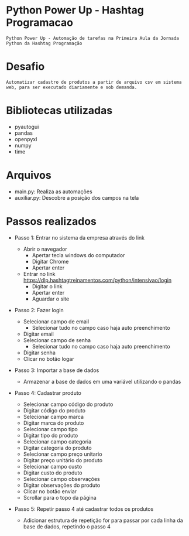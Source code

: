 # Python Power Up - Hashtag Programacao
    Python Power Up - Automação de tarefas na Primeira Aula da Jornada Python da Hashtag Programação

# Desafio
    Automatizar cadastro de produtos a partir de arquivo csv em sistema web, para ser executado diariamente e sob demanda.

# Bibliotecas utilizadas
- pyautogui
- pandas
- openpyxl
- numpy
- time

# Arquivos
- main.py: Realiza as automações
- auxiliar.py: Descobre a posição dos campos na tela


# Passos realizados
- Passo 1: Entrar no sistema da empresa através do link
    - Abrir o navegador
        - Apertar tecla windows do computador
        - Digitar Chrome
        - Apertar enter
    - Entrar no link https://dlp.hashtagtreinamentos.com/python/intensivao/login
        - Digitar o link
        - Apertar enter
        - Aguardar o site

- Passo 2: Fazer login
    - Selecionar campo de email
        - Selecionar tudo no campo caso haja auto preenchimento
    - Digitar email
    - Selecionar campo de senha
        - Selecionar tudo no campo caso haja auto preenchimento
    - Digitar senha
    - Clicar no botão logar

- Passo 3: Importar a base de dados
    - Armazenar a base de dados em uma variável utilizando o pandas
    
- Passo 4: Cadastrar produto
    - Selecionar campo código do produto
    - Digitar código do produto
    - Selecionar campo marca
    - Digitar marca do produto
    - Selecionar campo tipo
    - Digitar tipo do produto
    - Selecionar campo categoria
    - Digitar categoria do produto
    - Selecionar campo preço unitario
    - Digitar preço unitário do produto
    - Selecionar campo custo
    - Digitar custo do produto
    - Selecionar campo observações
    - Digitar observações do produto
    - Clicar no botão enviar
    - Scrollar para o topo da página

- Passo 5: Repetir passo 4 até cadastrar todos os produtos
    - Adicionar estrutura de repetição for para passar por cada linha da base de dados, repetindo o passo 4